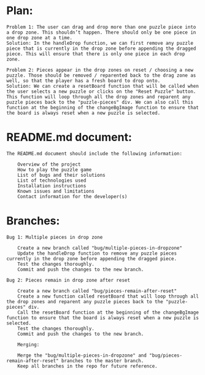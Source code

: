 # Plan:

    Problem 1: The user can drag and drop more than one puzzle piece into a drop zone. This shouldn’t happen. There should only be one piece in one drop zone at a time.
    Solution: In the handleDrop function, we can first remove any puzzle piece that is currently in the drop zone before appending the dragged piece. This will ensure that there is only one piece in each drop zone.

    Problem 2: Pieces appear in the drop zones on reset / choosing a new puzzle. Those should be removed / reparented back to the drag zone as well, so that the player has a fresh board to drop onto.
    Solution: We can create a resetBoard function that will be called when the user selects a new puzzle or clicks on the "Reset Puzzle" button. This function will loop through all the drop zones and reparent any puzzle pieces back to the "puzzle-pieces" div. We can also call this function at the beginning of the changeBgImage function to ensure that the board is always reset when a new puzzle is selected.

# README.md document:

    The README.md document should include the following information:

        Overview of the project
        How to play the puzzle game
        List of bugs and their solutions
        List of technologies used
        Installation instructions
        Known issues and limitations
        Contact information for the developer(s)


# Branches:

    Bug 1: Multiple pieces in drop zone

        Create a new branch called "bug/multiple-pieces-in-dropzone"
        Update the handleDrop function to remove any puzzle pieces currently in the drop zone before appending the dragged piece.
        Test the changes thoroughly.
        Commit and push the changes to the new branch.

    Bug 2: Pieces remain in drop zone after reset

        Create a new branch called "bug/pieces-remain-after-reset"
        Create a new function called resetBoard that will loop through all the drop zones and reparent any puzzle pieces back to the "puzzle-pieces" div.
        Call the resetBoard function at the beginning of the changeBgImage function to ensure that the board is always reset when a new puzzle is selected.
        Test the changes thoroughly.
        Commit and push the changes to the new branch.

        Merging:

        Merge the "bug/multiple-pieces-in-dropzone" and "bug/pieces-remain-after-reset" branches to the master branch.
        Keep all branches in the repo for future reference.